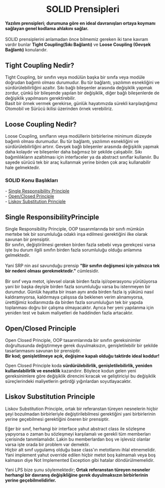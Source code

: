 
<h1 align="center">
  <br>
  SOLID Prensipleri
  <br>
</h1>
<h4 align="left">Yazılım prensipleri; durumuna göre en ideal davranışları ortaya koymanı sağlayan genel kodlama ahlakını sağlar.</h4>
<p align="left">SOLID prensiplerini anlamadan önce bilmemiz gereken iki tane kavram vardır bunlar <strong>Tight Coupling(Sıkı Bağlantı)</strong> ve  <strong>Loose Coupling (Gevşek Bağlantı)</strong> konularıdır.</p> 

## Tight Coupling Nedir?
Tight Coupling, bir sınıfın veya modülün başka bir sınıfa veya modüle doğrudan bağımlı olması durumudur. Bu tür bağlantı, yazılımın esnekliğini ve sürdürülebilirliğini azaltır. Sıkı bağlı bileşenler arasında değişiklik yapmak zordur, çünkü bir bileşende yapılan bir değişiklik, diğer bağlı bileşenlerde de değişiklik yapılmasını gerektirebilir.<br>
Basit bir örnek vermek gerekirse, günlük hayatımızda sürekli karşılaştığımız Otomobil ve Sürücü ikilisi üzerinden örnek verebiliriz.

## Loose Coupling Nedir?
Loose Coupling, sınıfların veya modüllerin birbirlerine minimum düzeyde bağımlı olması durumudur. Bu tür bağlantı, yazılımın esnekliğini ve sürdürülebilirliğini artırır. Gevşek bağlı bileşenler arasında değişiklik yapmak daha kolaydır ve bileşenler daha bağımsız bir şekilde çalışabilir. Sıkı bağımlılıkların azaltılması için interfaceler ya da abstract sınıflar kullanılır. Bu sayede sürücü tek bir araç kullanmak yerine birden çok araç kullanabilir hale gelmektedir. 

<h3>SOLID Konu Başlıkları</h3>
- <a href="#single-responsibility-principle">Single Responsibility​ Principle</a> <br>
- <a href="#openclosed-principle">Open/Closed Principle</a> <br>
- <a href="#liskov-substitution-principle">Liskov Substitution Principle</a>


## Single Responsibility​ Principle
Single Responsibility Principle, OOP tasarımlarında bir sınıfı mümkün mertebe tek bir sorumluluğa odaklı inşa edilmesi gerektiğini ilke olarak savunan bir prensiptir. <br>
Bir sınıfın, değiştirilmesi gereken birden fazla sebebi veya gerekçesi varsa işte bu durum ilgili sınıfın birden fazla sorumluluğu olduğu anlamına gelmektedir. <br> <br>
Yani SRP nin asıl savunduğu prensip  <strong>"Bir sınıfın değişmesi için yalnızca tek bir nedeni olması gerekmektedir."</strong> cümlesidir. <br><br>
Bir sınıf veya metot, işlevsel olarak birden fazla işi/operasyonu yürütüyorsa yani bir başka deyişle birden fazla sorumluluğu varsa bu istenmeyen bir durumdur. Günlük hayatta bir insan aynı anda birden fazla iş yükünü nasıl kaldıramıyorsa, kaldırmaya çalışssa da beklenen verim alınamıyorsa, ürettiğimiz kodlarımızda da birden fazla sorumluluğun tek bir yapıda toplanması doğru bir çalışma olmayacaktır. Ayrıca her yeni yapılanma için yeniden test ve bakım maliyetleri de haddinden fazla artacaktır.

## Open/Closed Principle 
Open Closed Principle, OOP tasarımlarında bir sınıfın gereksinimler doğrultusunda değiştirmeye gerek duyulmaksızın, genişletilebilir bir şekilde tasarlanmasını savunan bir prensiptir. <br>
<strong>Bir kod; genişletilmeye açık, değişime kapalı olduğu taktirde ideal koddur!</strong> <br> 

Open Closed Principle koda <strong> sürdürülebilirlik, genişletilebilirlik, yeniden kullanılabilirlik ve esneklik</strong> kazandırır. Böylece kodun gelen yeni gereksinimlere göre değişiklik direncini kıracak ve geliştiriciyi bu değişiklik süreçlerindeki maliyetlerin getirdği yığınlardan soyutlayacaktır.

## Liskov Substitution Principle
Liskov Substitution Principle, ortak bir referanstan türeyen nesnelerin hiçbir şeyi bozulmadan birbirleriyle değiştirilebilmesi gerektiğini yani birbirlerinin yerine geçebilmesi gerektiğini öneren bir prensiptir. 

Eğer bir sınıf, herhangi bir interface yahut abstract class ile sözleşme yapıyorsa o zaman bu sözleşmeyi karşılamalı ve gerekli tüm memberları içerisinde tanımlamalıdır. Lakin bu memberlardan boş ve işlevsiz olanlar varsa işte orada bir problem var demektir. <br>
Hiçbir alt sınıf uygulamış olduğu base class'ın metotlarını ihlal etmemelidir. Yani implement yahut override edilen hiçbir metot boş kalmamalı veya boş kalmasın diye Not Implemented Exception gibi hatalar döndürülmemelidir.

Yani LPS bize şunu söylemektedir; <strong>Ortak referanstan türeyen nesneler herhangi bir davranış değişikliğine gerek duyulmaksızın birbirlerinin yerine geçebilmelidirler.</strong>